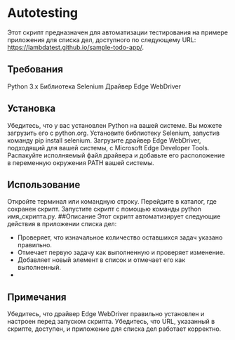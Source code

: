 # Autotesting
Этот скрипт предназначен для автоматизации тестирования на примере приложения для списка дел, доступного по следующему URL: https://lambdatest.github.io/sample-todo-app/.

## Требования
Python 3.x
Библиотека Selenium
Драйвер Edge WebDriver

## Установка
Убедитесь, что у вас установлен Python на вашей системе. Вы можете загрузить его с python.org.
Установите библиотеку Selenium, запустив команду pip install selenium.
Загрузите драйвер Edge WebDriver, подходящий для вашей системы, с Microsoft Edge Developer Tools.
Распакуйте исполняемый файл драйвера и добавьте его расположение в переменную окружения PATH вашей системы.

## Использование
Откройте терминал или командную строку.
Перейдите в каталог, где сохранен скрипт.
Запустите скрипт с помощью команды python имя_скрипта.py.
##Описание
Этот скрипт автоматизирует следующие действия в приложении списка дел:

- Проверяет, что изначальное количество оставшихся задач указано правильно.
- Отмечает первую задачу как выполненную и проверяет изменение.
- Добавляет новый элемент в список и отмечает его как выполненный.
- 
## Примечания
Убедитесь, что драйвер Edge WebDriver правильно установлен и настроен перед запуском скрипта.
Убедитесь, что URL, указанный в скрипте, доступен, и приложение для списка дел работает корректно.
